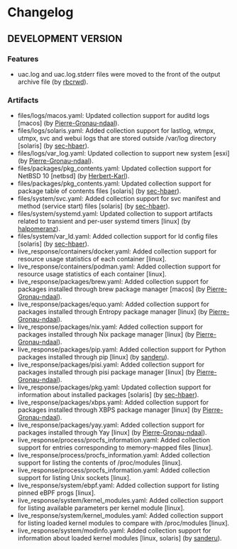 # Changelog

## DEVELOPMENT VERSION

### Features

- uac.log and uac.log.stderr files were moved to the front of the output archive file (by [rbcrwd](https://github.com/rbcrwd)).

### Artifacts

- files/logs/macos.yaml: Updated collection support for auditd logs [macos] (by [Pierre-Gronau-ndaal](https://github.com/Pierre-Gronau-ndaal)).
- files/logs/solaris.yaml: Added collection support for lastlog, wtmpx, utmpx, svc and webui logs that are stored outside /var/log directory [solaris] (by [sec-hbaer](https://github.com/sec-hbaer)).
- files/logs/var_log.yaml: Updated collection to support new system [esxi] (by [Pierre-Gronau-ndaal](https://github.com/Pierre-Gronau-ndaal)).
- files/packages/pkg_contents.yaml: Updated collection support for NetBSD 10 [netbsd] (by [Herbert-Karl](https://github.com/Herbert-Karl)).
- files/packages/pkg_contents.yaml: Updated collection support for package table of contents files [solaris] (by [sec-hbaer](https://github.com/sec-hbaer)).
- files/system/svc.yaml: Added collection support for svc manifest and method (service start) files [solaris] (by [sec-hbaer](https://github.com/sec-hbaer)).
- files/system/systemd.yaml: Updated collection to support artifacts related to transient and per-user systemd timers [linux] (by [halpomeranz](https://github.com/halpomeranz)).
- files/system/var_ld.yaml: Added collection support for ld config files [solaris] (by [sec-hbaer](https://github.com/sec-hbaer)).
- live_response/containers/docker.yaml: Added collection support for resource usage statistics of each container [linux].
- live_response/containers/podman.yaml: Added collection support for resource usage statistics of each container [linux].
- live_response/packages/brew.yaml: Added collection support for packages installed through brew package manager [macos] (by [Pierre-Gronau-ndaal](https://github.com/Pierre-Gronau-ndaal)).
- live_response/packages/equo.yaml: Added collection support for packages installed through Entropy package manager [linux] (by [Pierre-Gronau-ndaal](https://github.com/Pierre-Gronau-ndaal)).
- live_response/packages/nix.yaml: Added collection support for packages installed through Nix package manager [linux] (by [Pierre-Gronau-ndaal](https://github.com/Pierre-Gronau-ndaal)).
- live_response/packages/pip.yaml: Added collection support for Python packages installed through pip [linux] (by [sanderu](https://github.com/sanderu)).
- live_response/packages/pisi.yaml: Added collection support for packages installed through pisi package manager [linux] (by [Pierre-Gronau-ndaal](https://github.com/Pierre-Gronau-ndaal)).
- live_response/packages/pkg.yaml: Updated collection support for information about installed packages [solaris] (by [sec-hbaer](https://github.com/sec-hbaer)).
- live_response/packages/xbps.yaml: Added collection support for packages installed through XBPS package manager [linux] (by [Pierre-Gronau-ndaal](https://github.com/Pierre-Gronau-ndaal)).
- live_response/packages/yay.yaml: Added collection support for packages installed through Yay [linux] (by [Pierre-Gronau-ndaal](https://github.com/Pierre-Gronau-ndaal)).
- live_response/process/procfs_information.yaml: Added collection support for entries corresponding to memory-mapped files [linux].
- live_response/process/procfs_information.yaml: Added collection support for listing the contents of /proc/modules [linux].
- live_response/process/procfs_information.yaml: Added collection support for listing Unix sockets [linux].
- live_response/system/ebpf.yaml: Added collection support for listing pinned eBPF progs [linux].
- live_response/system/kernel_modules.yaml: Added collection support for listing available parameters per kernel module [linux].
- live_response/system/kernel_modules.yaml: Added collection support for listing loaded kernel modules to compare with /proc/modules [linux].
- live_response/system/modinfo.yaml: Added collection support for information about loaded kernel modules [linux, solaris] (by [sanderu](https://github.com/sanderu)).

